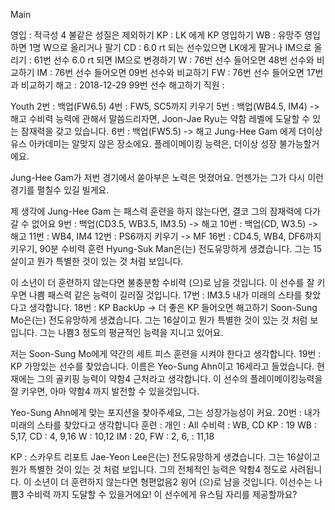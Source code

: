 Main

영입	: 적극성 4 불같은 성질은 제외하기
KP	: LK 에게 KP 영입하기
WB	: 유망주 영입하면 1명 W으로 올리거나 팔기
CD	: 6.0 rt 되는 선수있으면 LK에게 팔거나 IM으로 올리기
	: 61번 선수 6.0 rt 되면 IM으로 변경하기
W	: 76번 선수 들어오면 48번 선수와 비교하기
IM      : 76번 선수 들어오면 09번 선수와 비교하기
FW	: 76번 선수 들어오면 17번과 비교하기
해고  : 2018-12-29 99번 선수 해고하기 
직원  : 

Youth
2번 : 백업(FW6.5)
4번 : FW5, SC5까지 키우기
5번 : 백업(WB4.5, IM4) -> 해고
   수비력 능력에 관해서 말씀드리자면, Joon-Jae Ryu는 약함 레벨에 도달할 수 있는 잠재력을 갖고 있습니다.
6번 : 백업(FW5.5) -> 해고
   Jung-Hee Gam 에게 더이상 유스 아카데미는 알맞지 않은 장소에요. 
   플레이메이킹 능력은, 더이상 성장 불가능할거에요.

   Jung-Hee Gam가 저번 경기에서 쏟아부은 노력은 멋졌어요. 
   언젠가는 그가 다시 이런 경기를 펼칠수 있길 빌게요.

   제 생각에 Jung-Hee Gam 는 패스력 훈련을 하지 않는다면, 결코 그의 잠재력에 다가갈 수 없어요
9번 : 백업(CD3.5, WB3.5, IM3.5) -> 해고
10번 : 백업(CD, W3.5) -> 해고
11번 : WB4, IM4
12번 : PS6까지 키우기 -> MF
16번 : CD4.5, WB4, DF6까지 키우기, 90분 수비력 훈련
   Hyung-Suk Man은(는) 전도유망하게 생겼습니다. 
   그는 15살이고 뭔가 특별한 것이 있는 것 처럼 보입니다.

   이 소년이 더 훈련하지 않는다면 불충분함 수비력 (으)로 남을 것입니다. 
   이 선수를 잘 키우면 나쁨 패스력 같은 능력이 길러질 것입니다. 
17번 : IM3.5
   내가 미래의 스타를 찾았다고 생각합니다. 
18번 : KP BackUp -> 더 좋은 KP 들어오면 해고하기
   Soon-Sung Mo은(는) 전도유망하게 생겼습니다. 
   그는 16살이고 뭔가 특별한 것이 있는 것 처럼 보입니다.
   그는 나쁨3 정도의 평균적인 능력을 지니고 있어요. 

   저는 Soon-Sung Mo에게 약간의 세트 피스 훈련을 시켜야 한다고 생각합니다.
19번 : KP 
   가망있는 선수를 찾았습니다. 
   이름은 Yeo-Sung Ahn이고 16세라고 들었습니다.
   현재에는 그의 골키핑 능력이 약함4 근처라고 생각합니다. 
   이 선수의 플레이메이킹능력을 잘 키우면, 아마 약함4 까지 발전할 수 있을것입니다. 

   Yeo-Sung Ahn에게 맞는 포지션을 찾아주세요, 그는 성장가능성이 커요.
20번 :
   내가 미래의 스타를 찾았다고 생각합니다
훈련 :
   개인   : All
   수비력 : WB, CD
   KP : 19
   WB :  5,17,
   CD :  4, 9,16
   W  : 10,12
   IM : 20,
   FW :  2, 6,
      : 11,18

KP : 스카우트 리포트
   Jae-Yeon Lee은(는) 전도유망하게 생겼습니다. 
   그는 16살이고 뭔가 특별한 것이 있는 것 처럼 보입니다.
   그의 전체적인 능력은 약함4 정도로 사려됩니다. 
   이 소년이 더 훈련하지 않는다면 형편없음2 윙어 (으)로 남을 것입니다. 
   이선수는 나쁨3 수비력 까지 도달할 수 있을거에요! 
   이 선수에게 유스팀 자리를 제공할까요?
